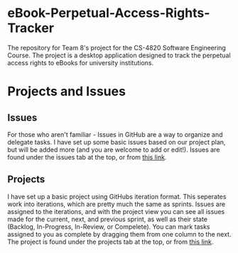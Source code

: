 # eBook-Perpetual-Access-Rights-Tracker
The repository for Team 8's project for the CS-4820 Software Engineering Course. The project is a desktop application designed to track the perpetual access rights to eBooks for university institutions.
# Projects and Issues 
## Issues 
For those who aren't familiar - Issues in GitHub are a way to organize and delegate tasks. I have set up some basic issues based on our project plan, but will be added more (and you are welcome to add or edit!). Issues are found under the issues tab at the top, or from [this link](https://github.com/eppenney/eBook-Perpetual-Access-Rights-Tracker/issues).
## Projects 
I have set up a basic project using GitHubs iteration format. This seperates work into iterations, which are pretty much the same as sprints. Issues are assigned to the iterations, and with the project view you can see all issues made for the current, next, and previous sprint, as well as their state (Backlog, In-Progress, In-Review, or Compelete). You can mark tasks assigned to you as complete by dragging them from one column to the next. The project is found under the projects tab at the top, or from [this link](https://github.com/eppenney/eBook-Perpetual-Access-Rights-Tracker/projects).
